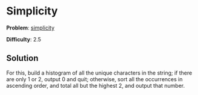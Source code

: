 # Simplicity 

**Problem**: [simplicity](https://open.kattis.com/problems/simplicity)

**Difficulty**: 2.5

## Solution

For this, build a histogram of all the unique characters in the string; if there are only 1 or 2, output 0 and quit; otherwise, sort all the occurrences in ascending order, and total all but the highest 2, and output that number.
